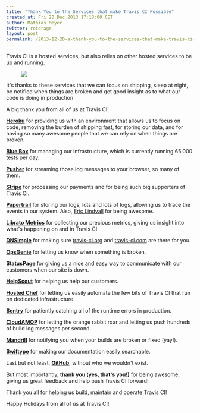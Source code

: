```yaml
---
title: "Thank You to the Services that make Travis CI Possible"
created_at: Fri 20 Dec 2013 17:18:00 CET
author: Mathias Meyer
twitter: roidrage
layout: post
permalink: /2013-12-20-a-thank-you-to-the-services-that-make-travis-ci-possible
---
```

Travis CI is a hosted services, but also relies on other hosted services to be
up and running.

<figure class="right small">
  <img src="http://img.pandawhale.com/post-23470-Jeremiah-Johnson-nod-cropped-g-jtcK.gif">
</figure>

It's thanks to these services that we can focus on shipping, sleep at night, be
notified when things are broken and get good insight as to what our code is
doing in production

A big thank you from all of us at Travis CI!

**[Heroku](https://heroku.com)** for providing us with an environment that
allows us to focus on code, removing the burden of shipping fast, for storing
our data, and for having so many awesome people that we can rely on when things
are broken.

**[Blue Box](http://bluebox.net)** for managing our infrastructure, which is
currently running 65.000 tests per day.

**[Pusher](http://pusher.com)** for streaming those log messages to your
browser, so many of them.

**[Stripe](http://stripe.com)** for processing our payments and for being such
big supporters of Travis CI.

**[Papertrail](http://papertrailapp.com)** for storing our logs, lots and lots
of logs, allowing us to trace the events in our system. Also, [Eric
Lindvall](https://twitter.com/lindvall) for being awesome.

**[Librato Metrics](http://librato.com)** for collecting our precious metrics,
giving us insight into what's happening on and in Travis CI.

**[DNSimple](http://dnsimple.com)** for making sure
[travis-ci.org](https://travis-ci.org) and
[travis-ci.com](https://travis-ci.com) are there for you.

**[OpsGenie](http://opsgenie.com)** for letting us know when something is
broken.

**[StatusPage](http://statuspage.io)** for giving us a nice and easy way to
communicate with our customers when our site is down.

**[HelpScout](http://helpscout.net)** for helping us help our customers.

**[Hosted Chef](http://getchef.com)** for letting us easily automate the few
bits of Travis CI that run on dedicated infrastructure.

**[Sentry](http://getsentry.com)** for patiently catching all of the runtime
errors in production.

**[CloudAMQP](http://cloudamqp.com)** for letting the orange rabbit roar and letting
us push hundreds of build log messages per second.

**[Mandrill](http://mandrillapp.com)** for notifying you when your builds are
broken or fixed (yay!).

**[Swiftype](http://swiftype.com)** for making our documentation easily
searchable.

Last but not least, **[GitHub](http://github.com)**, without who we wouldn't
exist.

But most importantly, **thank you (yes, that's you!)** for being awesome, giving
us great feedback and help push Travis CI forward!

Thank you all for helping us build, maintain and operate Travis CI!

Happy Holidays from all of us at Travis CI!
